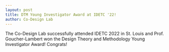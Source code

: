 ```yaml
---
layout: post
title: DTM Young Investigator Award at IDETC '22!
author: Co-Design Lab
---
```

The Co-Design Lab successfully attended IDETC 2022 in St. Louis and Prof. Goucher-Lambert won the Design Theory and Methodology Young Investigator Award! Congrats!
